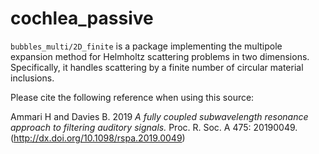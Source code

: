 # cochlea_passive

`bubbles_multi/2D_finite` is a package implementing the multipole expansion method for Helmholtz scattering problems in two dimensions. Specifically, it handles scattering by a finite number of circular material inclusions.

Please cite the following reference when using this source:

Ammari H and Davies B. 2019 *A fully coupled subwavelength resonance approach to filtering auditory signals.* Proc. R. Soc. A 475: 20190049. (http://dx.doi.org/10.1098/rspa.2019.0049)
